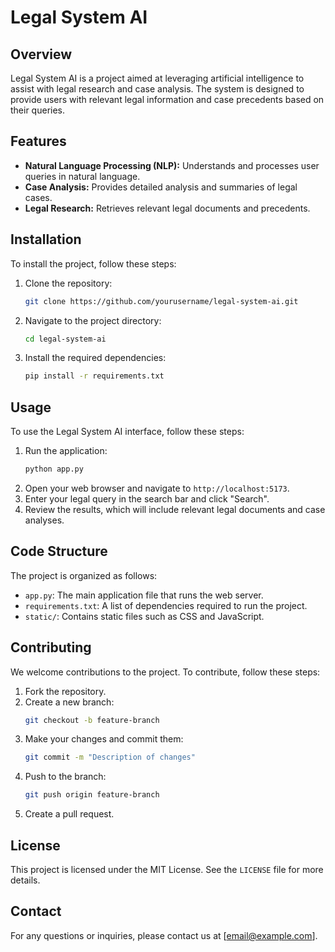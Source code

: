 # Legal System AI

## Overview
Legal System AI is a project aimed at leveraging artificial intelligence to assist with legal research and case analysis. The system is designed to provide users with relevant legal information and case precedents based on their queries.

## Features
- **Natural Language Processing (NLP):** Understands and processes user queries in natural language.
- **Case Analysis:** Provides detailed analysis and summaries of legal cases.
- **Legal Research:** Retrieves relevant legal documents and precedents.

## Installation
To install the project, follow these steps:

1. Clone the repository:
    ```bash
    git clone https://github.com/yourusername/legal-system-ai.git
    ```
2. Navigate to the project directory:
    ```bash
    cd legal-system-ai
    ```
3. Install the required dependencies:
    ```bash
    pip install -r requirements.txt
    ```

## Usage
To use the Legal System AI interface, follow these steps:

1. Run the application:
    ```bash
    python app.py
    ```
2. Open your web browser and navigate to `http://localhost:5173`.
3. Enter your legal query in the search bar and click "Search".
4. Review the results, which will include relevant legal documents and case analyses.

## Code Structure
The project is organized as follows:

- `app.py`: The main application file that runs the web server.
- `requirements.txt`: A list of dependencies required to run the project.
- `static/`: Contains static files such as CSS and JavaScript.

## Contributing
We welcome contributions to the project. To contribute, follow these steps:

1. Fork the repository.
2. Create a new branch:
    ```bash
    git checkout -b feature-branch
    ```
3. Make your changes and commit them:
    ```bash
    git commit -m "Description of changes"
    ```
4. Push to the branch:
    ```bash
    git push origin feature-branch
    ```
5. Create a pull request.

## License
This project is licensed under the MIT License. See the `LICENSE` file for more details.

## Contact
For any questions or inquiries, please contact us at [email@example.com].
